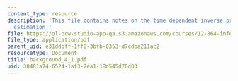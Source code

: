 ```yaml
---
content_type: resource
description: 'This file contains notes on the time dependent inverse problem: state
  estimation.'
file: https://ol-ocw-studio-app-qa.s3.amazonaws.com/courses/12-864-inference-from-data-and-models-spring-2005/30481a7465241af37ea118d545d70d03_background_4_1.pdf
file_type: application/pdf
parent_uid: e31ddbff-1ff0-3bfb-0353-d7cdba211ac2
resourcetype: Document
title: background_4_1.pdf
uid: 30481a74-6524-1af3-7ea1-18d545d70d03
---
```

